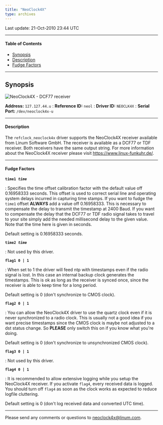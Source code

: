 ```yaml
---
title: "NeoClock4X"
type: archives
---
```


Last update: 21-Oct-2010 23:44 UTC

* * *

#### Table of Contents

*   [Synopsis](/archives/drivers/driver44/#synopsis)
*   [Description](/archives/drivers/driver44/#description)
*   [Fudge Factors](/archives/drivers/driver44/#fudge-factors)

* * *


## Synopsis

![NeoClock4X - DCF77 receiver](/archives/pic/neoclock4x.gif) 

**Address:** <code>127.127.44.u</code>
: **Reference ID:** `neol`
: **Driver ID:**  `NEOCLK4X`
: **Serial Port:**  `/dev/neoclock4x-u`

* * *

#### Description

The `refclock_neoclock4x` driver supports the NeoClock4X receiver available from Linum Software GmbH. The receiver is available as a DCF77 or TDF receiver. Both receivers have the same output string. For more information about the NeoClock4X receiver please visit https://www.linux-funkuhr.de/.

* * *

#### Fudge Factors

<code>**time1 _time_**</code>

: Specifies the time offset calibration factor with the default value off 0.16958333 seconds. This offset is used  to correct serial line and operating system delays incurred in capturing time stamps. If you want to fudge the `time1` offset **ALWAYS** add a value off 0.16958333. This is necessary to compensate the delay to transmit the timestamp at 2400 Baud. If you want to compensate the delay that the DCF77 or TDF radio signal takes to travel to your site simply add the needed millisecond delay to the given value. Note that the time here is given in seconds.

Default setting is 0.16958333 seconds.

<code>**time2 _time_**</code>

: Not used by this driver.

<code>**flag1 0 | 1**</code>

: When set to 1 the driver will feed ntp with timestamps even if the radio signal is lost. In this case an internal backup clock generates the timestamps. This is ok as long as the receiver is synced once, since the receiver is able to keep time for a long period.

Default setting is 0 (don't synchronize to CMOS clock).

<code>**flag2 0 | 1**</code>

: You can allow the NeoClock4X driver to use the quartz clock even if it is never synchronized to a radio clock. This is usually not a good idea if you want precise timestamps since the CMOS clock is maybe not adjusted to a dst status change. So **PLEASE** only switch this on if you know what you're doing.

Default setting is 0 (don't synchronize to unsynchronized CMOS clock).

<code>**flag3 0 | 1**</code>

: Not used by this driver.

<code>**flag4 0 | 1**</code>

: It is recommended to allow extensive logging while you setup the NeoClock4X receiver. If you activate `flag4`, every received data is logged. You should turn off `flag4` as soon as the clock works as expected to reduce logfile cluttering.

Default setting is 0 (don't log received data and converted UTC time).

* * *

Please send any comments or questions to [neoclock4x@linum.com](mailto:neoclock4@linum.com).